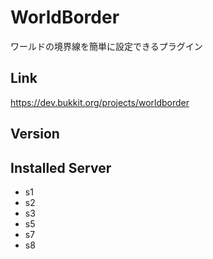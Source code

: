 # WorldBorder
ワールドの境界線を簡単に設定できるプラグイン

## Link
https://dev.bukkit.org/projects/worldborder

## Version

## Installed Server
- s1
- s2
- s3
- s5
- s7
- s8
